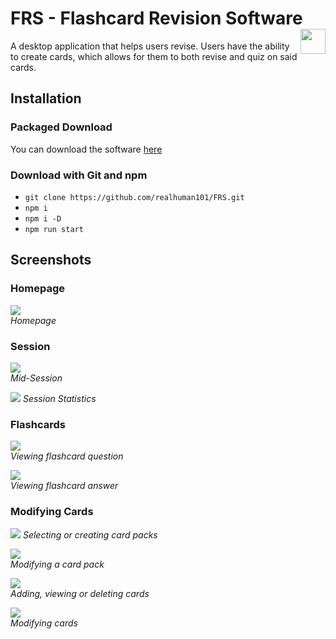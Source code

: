 # FRS - Flashcard Revision Software <img src="assets/FRS Logo.png" width="40" align="right"/>  
A desktop application that helps users revise. Users have the ability to create cards, which allows for them to both revise and quiz on said cards.  
  
## Installation
### Packaged Download
You can download the software [here](https://realhuman101.github.io/FRS/downloads/)
### Download with Git and npm
- `git clone https://github.com/realhuman101/FRS.git`
- `npm i`
- `npm i -D`
- `npm run start`

## Screenshots
### Homepage
![](assets/screenshots/homepage.png)  
*Homepage*

### Session
![](assets/screenshots/session1.png)  
*Mid-Session*  
  
![](assets/screenshots/session2.png)
*Session Statistics*

### Flashcards
![](assets/screenshots/flashcard1.png)  
*Viewing flashcard question*  
  
![](assets/screenshots/flashcard2.png)  
*Viewing flashcard answer*

### Modifying Cards
![](assets/screenshots/modCards1.png)
*Selecting or creating card packs*  
  
![](assets/screenshots/modCards3.png)  
*Modifying a card pack*  

![](assets/screenshots/modCards2.png)  
*Adding, viewing or deleting cards*
  
![](assets/screenshots/modCards4.png)  
*Modifying cards*
